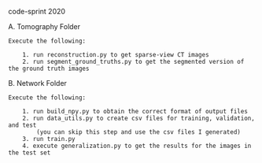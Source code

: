 code-sprint 2020

A. Tomography Folder

    Execute the following:

        1. run reconstruction.py to get sparse-view CT images
        2. run segment_ground_truths.py to get the segmented version of the ground truth images
            
    
B. Network Folder

    Execute the following:

        1. run build_npy.py to obtain the correct format of output files
        2. run data_utils.py to create csv files for training, validation, and test
            (you can skip this step and use the csv files I generated)
        3. run train.py
        4. execute generalization.py to get the results for the images in the test set
